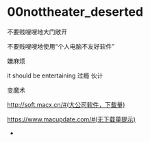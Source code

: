# 00nottheater_deserted

不要贱嗖嗖地大门敞开

不要贱嗖嗖地使用“个人电脑不友好软件”

嫌麻烦

it should be entertaining 过瘾 伙计

变魔术

http://soft.macx.cn/#(大公司软件，下载量)

https://www.macupdate.com/#(无下载量提示)

-
